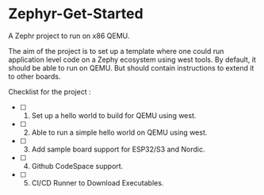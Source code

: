 # Zephyr-Get-Started
A Zephr project to run on x86 QEMU.


The aim of the project is to set up a template where one could run application level code on a Zephy ecosystem using west tools. By default, it should be able
to run on QEMU. But should contain instructions to extend it to other boards.



Checklist for the project :

 - [ ] 1. Set up a hello world to build for QEMU using west. 
 - [ ] 2. Able to run a simple hello world on QEMU using west.
 - [ ] 3. Add sample board support for ESP32/S3 and Nordic.
 - [ ] 4. Github CodeSpace support.
 - [ ] 5. CI/CD Runner to Download Executables.
